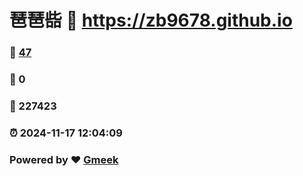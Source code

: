 # 琶琶啙 :link: https://zb9678.github.io 
### :page_facing_up: [47](https://zb9678.github.io/tag.html) 
### :speech_balloon: 0 
### :hibiscus: 227423 
### :alarm_clock: 2024-11-17 12:04:09 
### Powered by :heart: [Gmeek](https://github.com/Meekdai/Gmeek)
